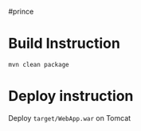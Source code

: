 #prince
# Build Instruction


```
mvn clean package
```

# Deploy instruction

Deploy ```target/WebApp.war``` on Tomcat 


